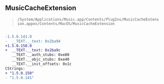 ## MusicCacheExtension

> `/System/Applications/Music.app/Contents/PlugIns/MusicCacheExtension.appex/Contents/MacOS/MusicCacheExtension`

```diff

-1.5.0.141.0
-  __TEXT.__text: 0x2ba94
+1.5.0.150.0
+  __TEXT.__text: 0x2ba9c
   __TEXT.__auth_stubs: 0xe80
   __TEXT.__objc_stubs: 0xe40
   __TEXT.__init_offsets: 0x1c
CStrings:
+ "1.5.0.150"
- "1.5.0.141"

```
